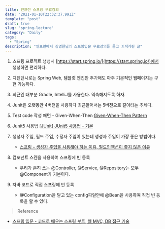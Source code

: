 ```yaml
---
title: 인프런 스프링 무료강의
date: "2021-01-10T22:32:37.991Z"
template: "post"
draft: true
slug: "spring-lecture"
category: "Daily"
tags:
  - "Spring"
description: "인프런에서 김영한님의 스프링입문 무료강의를 듣고 끄적거린 글"
---
```


1. 스프링 프로젝트 생성시 [https://start.spring.io/](https://start.spring.io/)에서 생성하면 편리하다.

2. 디펜던시로는 Spring Web, 템플릿 엔진만 추가해도 아주 기본적인 웹페이지는 구현 가능하다.

3. 최근엔 대부분 Gradle, IntelliJ를 사용한다. 익숙해지도록 하자.

4. Junit은 오랫동안 4버전을 사용하다 최근들어서는 5버전으로 갈아타는 추세다.

5. Test code 작성 패턴 - Given-When-Then [Given-When-Then Pattern](https://brunch.co.kr/@springboot/292)

6. Junit5 사용법 [[JUnit] JUnit5 사용법 - 기본](https://gmlwjd9405.github.io/2019/11/26/junit5-guide-basic.html)

7. 생성자 주입, 필드 주입, 수정자 주입이 있는데 생성자 주입이 가장 좋은 방법이다.
    - [스프링 - 생성자 주입을 사용해야 하는 이유, 필드인젝션이 좋지 않은 이유](https://yaboong.github.io/spring/2019/08/29/why-field-injection-is-bad/)

8. 컴포넌트 스캔을 사용하여 스프링에 빈 등록
    - 우리가 흔히 쓰는 @Controller, @Service, @Repository는 모두 @Component가 기본이다.

9. 자바 코드로 직접 스프링에 빈 등록
    - @Configuration을 달고 있는 config파일안에 @Bean을 사용하여 직접 빈 등록을 할 수 있다.


> Reference
- [스프링 입문 - 코드로 배우는 스프링 부트, 웹 MVC, DB 접근 기술](https://www.inflearn.com/course/%EC%8A%A4%ED%94%84%EB%A7%81-%EC%9E%85%EB%AC%B8-%EC%8A%A4%ED%94%84%EB%A7%81%EB%B6%80%ED%8A%B8/dashboard)
